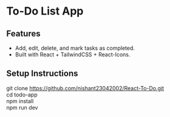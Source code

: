 # To-Do List App

## Features
- Add, edit, delete, and mark tasks as completed.
- Built with React + TailwindCSS + React-Icons.

## Setup Instructions
git clone https://github.com/nishant23042002/React-To-Do.git
<br />
cd todo-app
<br />
npm install
<br />
npm run dev
